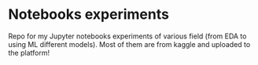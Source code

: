 # Notebooks experiments
Repo for my Jupyter notebooks experiments of various field (from EDA to using ML different models). Most of them are from kaggle and uploaded to the platform!

